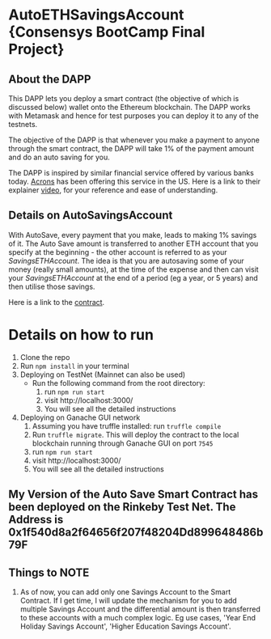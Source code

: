 # AutoETHSavingsAccount {Consensys BootCamp Final Project}

##  About the DAPP

This DAPP lets you deploy a smart contract (the objective of which is discussed below) wallet onto the Ethereum blockchain. The DAPP works with Metamask and hence for test purposes you can deploy it to any of the testnets.

The objective of the DAPP is that whenever you make a payment to anyone through the smart contract, the DAPP will take 1% of the payment amount and do an auto saving for you.

The DAPP is inspired by similar financial service offered by various banks today.   [Acrons](https://www.acorns.com/)  has been offering this service in the US.  Here is a link to their explainer [video](https://assets.acorns.com/videos/Spend+Web/spend_promo_2019_16-9.mp4), for your reference and ease of understanding.

## Details on AutoSavingsAccount

With AutoSave, every payment that you make, leads to making 1% savings of it. The Auto Save amount is transferred to another ETH account that you specify at the beginning - the other account is referred to as your _SavingsETHAccount_. The idea is that you are autosaving some of your money (really small amounts), at the time of the expense and then can visit your _SavingsETHAccount_ at the end of a period (eg a year, or 5 years) and then utilise those savings.

Here is a link to the [contract](https://github.com/amateur-dev/truffle-react-simple-storage-string/blob/master/contracts/AutoETHSavingsAccount.sol).

# Details on how to run

1. Clone the repo
2. Run `npm install` in your terminal
3. Deploying on TestNet (Mainnet can also be used)
    * Run the following command from the root directory:
        1. run `npm run start`
        2. visit http://localhost:3000/
        3. You will see all the detailed instructions
4. Deploying on Ganache GUI network
    1. Assuming you have truffle installed: run `truffle compile`
    2. Run `truffle migrate`.  This will deploy the contract to the local blockchain running through Ganache GUI on port `7545` 
    3. run `npm run start`
    4. visit http://localhost:3000/
    5. You will see all the detailed instructions

## My Version of the Auto Save Smart Contract has been deployed on the Rinkeby Test Net. The Address is 0x1f540d8a2f64656f207f48204Dd899648486b79F

## Things to NOTE

1. As of now, you can add only one Savings Account to the Smart Contract.  If I get time, I will update the mechanism for you to add multiple Savings Account and the differential amount is then transferred to these accounts with a much complex logic.  Eg use cases, 'Year End Holiday Savings Account', 'Higher Education Savings Account'.
